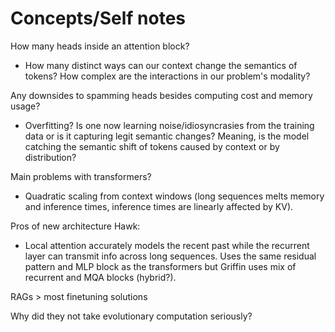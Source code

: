 # Concepts/Self notes

How many heads inside an attention block? 
- How many distinct ways can our context change the semantics of tokens? How complex are the interactions in our problem's modality?

Any downsides to spamming heads besides computing cost and memory usage?
- Overfitting? Is one now learning noise/idiosyncrasies from the training data or is it capturing legit semantic changes? Meaning, is the model catching the semantic shift of tokens caused by context or by distribution?

Main problems with transformers?
- Quadratic scaling from context windows (long sequences melts memory and inference times, inference times are linearly affected by KV).

Pros of new architecture Hawk:
- Local attention accurately models the recent past while the recurrent layer can transmit info across long sequences. Uses the same residual pattern and MLP block as the transformers but Griffin uses mix of recurrent and MQA blocks (hybrid?).

RAGs > most finetuning solutions 

Why did they not take evolutionary computation seriously?
